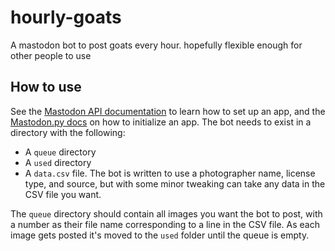 # hourly-goats
A mastodon bot to post goats every hour. hopefully flexible enough for other people to use

## How to use
See the [Mastodon API documentation](https://docs.joinmastodon.org/client/intro/) to learn how to set up an app, and the [Mastodon.py docs](https://mastodonpy.readthedocs.io/en/stable/) on how to initialize an app.
The bot needs to exist in a directory with the following:
- A `queue` directory
- A `used` directory
- A `data.csv` file. The bot is written to use a photographer name, license type, and source, but with some minor tweaking can take any data in the CSV file you want.

The `queue` directory should contain all images you want the bot to post, with a number as their file name corresponding to a line in the CSV file. As each image gets posted it's moved to the `used` folder until the queue is empty.
